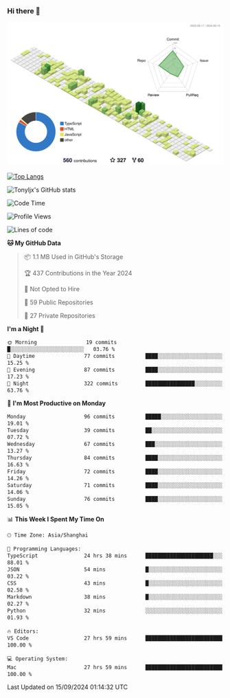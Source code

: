 ### Hi there 👋

![](./profile-3d-contrib/profile-green-animate.svg)

 

[![Top Langs](https://github-readme-stats.vercel.app/api/top-langs/?username=tonyljx)](https://github.com/anuraghazra/github-readme-stats)

![Tonyljx's GitHub stats](https://github-readme-stats.vercel.app/api?username=tonyljx&theme=default&show_icons=true)

 

<!--START_SECTION:waka-->
![Code Time](http://img.shields.io/badge/Code%20Time-748%20hrs%2048%20mins-blue)

![Profile Views](http://img.shields.io/badge/Profile%20Views-11-blue)

![Lines of code](https://img.shields.io/badge/From%20Hello%20World%20I%27ve%20Written-620.8%20thousand%20lines%20of%20code-blue)

**🐱 My GitHub Data** 

> 📦 1.1 MB Used in GitHub's Storage 
 > 
> 🏆 437 Contributions in the Year 2024
 > 
> 🚫 Not Opted to Hire
 > 
> 📜 59 Public Repositories 
 > 
> 🔑 27 Private Repositories 
 > 
**I'm a Night 🦉** 

```text
🌞 Morning                19 commits          █░░░░░░░░░░░░░░░░░░░░░░░░   03.76 % 
🌆 Daytime                77 commits          ████░░░░░░░░░░░░░░░░░░░░░   15.25 % 
🌃 Evening                87 commits          ████░░░░░░░░░░░░░░░░░░░░░   17.23 % 
🌙 Night                  322 commits         ████████████████░░░░░░░░░   63.76 % 
```
📅 **I'm Most Productive on Monday** 

```text
Monday                   96 commits          █████░░░░░░░░░░░░░░░░░░░░   19.01 % 
Tuesday                  39 commits          ██░░░░░░░░░░░░░░░░░░░░░░░   07.72 % 
Wednesday                67 commits          ███░░░░░░░░░░░░░░░░░░░░░░   13.27 % 
Thursday                 84 commits          ████░░░░░░░░░░░░░░░░░░░░░   16.63 % 
Friday                   72 commits          ████░░░░░░░░░░░░░░░░░░░░░   14.26 % 
Saturday                 71 commits          ████░░░░░░░░░░░░░░░░░░░░░   14.06 % 
Sunday                   76 commits          ████░░░░░░░░░░░░░░░░░░░░░   15.05 % 
```


📊 **This Week I Spent My Time On** 

```text
🕑︎ Time Zone: Asia/Shanghai

💬 Programming Languages: 
TypeScript               24 hrs 38 mins      ██████████████████████░░░   88.01 % 
JSON                     54 mins             █░░░░░░░░░░░░░░░░░░░░░░░░   03.22 % 
CSS                      43 mins             █░░░░░░░░░░░░░░░░░░░░░░░░   02.58 % 
Markdown                 38 mins             █░░░░░░░░░░░░░░░░░░░░░░░░   02.27 % 
Python                   32 mins             ░░░░░░░░░░░░░░░░░░░░░░░░░   01.93 % 

🔥 Editors: 
VS Code                  27 hrs 59 mins      █████████████████████████   100.00 % 

💻 Operating System: 
Mac                      27 hrs 59 mins      █████████████████████████   100.00 % 
```


 Last Updated on 15/09/2024 01:14:32 UTC
<!--END_SECTION:waka-->

